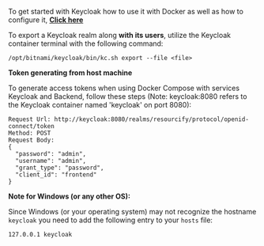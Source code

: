 To get started with Keycloak how to use it with Docker as well as how to configure it,
**[Click here](https://www.keycloak.org/getting-started/getting-started-docker)**

To export a Keycloak realm along **with its users**, utilize the Keycloak container terminal with the following command:

`/opt/bitnami/keycloak/bin/kc.sh export --file <file>`

**Token generating from host machine**

To generate access tokens when using Docker Compose with services Keycloak and Backend, follow these steps (Note:
keycloak:8080 refers to the Keycloak container named 'keycloak' on port 8080):

```plaintext
Request Url: http://keycloak:8080/realms/resourcify/protocol/openid-connect/token
Method: POST
Request Body:
{
  "password": "admin",
  "username": "admin",
  "grant_type": "password",
  "client_id": "frontend"
}
```

**Note for Windows (or any other OS):**

Since Windows (or your operating system) may not recognize the hostname `keycloak` you need to add the following entry
to your `hosts` file:

```plaintext
127.0.0.1 keycloak
